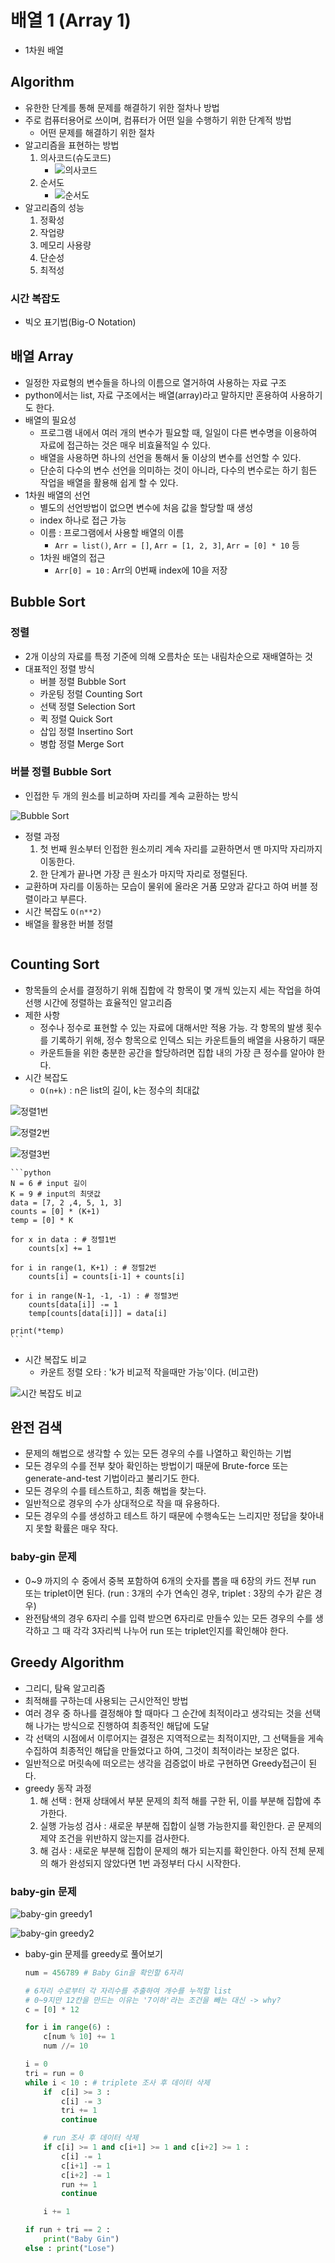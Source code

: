 # 배열 1 (Array 1)
* 1차원 배열

## Algorithm
* 유한한 단계를 통해 문제를 해결하기 위한 절차나 방법
* 주로 컴퓨터용어로 쓰이며, 컴퓨터가 어떤 일을 수행하기 위한 단계적 방법
    * 어떤 문제를 해결하기 위한 절차
* 알고리즘을 표현하는 방법
    1. 의사코드(슈도코드)
        * ![의사코드](../image/code1.png)
    2. 순서도
        * ![순서도](../image/code2.png)
* 알고리즘의 성능
    1. 정확성
    2. 작업량
    3. 메모리 사용량
    4. 단순성
    5. 최적성

### 시간 복잡도
* 빅오 표기법(Big-O Notation)

## 배열 Array
* 일정한 자료형의 변수들을 하나의 이름으로 열거하여 사용하는 자료 구조
* python에서는 list, 자료 구조에서는 배열(array)라고 말하지만 혼용하여 사용하기도 한다.
* 배열의 필요성
    * 프로그램 내에서 여러 개의 변수가 필요할 때, 일일이 다른 변수명을 이용하여 자료에 접근하는 것은 매우 비효율적일 수 있다.
    * 배열을 사용하면 하나의 선언을 통해서 둘 이상의 변수를 선언할 수 있다.
    * 단순히 다수의 변수 선언을 의미하는 것이 아니라, 다수의 변수로는 하기 힘든 작업을 배열을 활용해 쉽게 할 수 있다.
* 1차원 배열의 선언
    * 별도의 선언방법이 없으면 변수에 처음 값을 할당할 때 생성
    * index 하나로 접근 가능
    * 이름 : 프로그램에서 사용할 배열의 이름
        * `Arr = list()`, `Arr = []`, `Arr = [1, 2, 3]`, `Arr = [0] * 10` 등
    * 1차원 배열의 접근
        * `Arr[0] = 10` : Arr의 0번째 index에 10을 저장 


## Bubble Sort

### 정렬
* 2개 이상의 자료를 특정 기준에 의해 오름차순 또는 내림차순으로 재배열하는 것
* 대표적인 정렬 방식
    * 버블 정렬 Bubble Sort
    * 카운팅 정렬 Counting Sort
    * 선택 정렬 Selection Sort
    * 퀵 정렬 Quick Sort
    * 삽입 정렬 Insertino Sort
    * 병합 정렬 Merge Sort

### 버블 정렬 Bubble Sort
* 인접한 두 개의 원소를 비교하며 자리를 계속 교환하는 방식

![Bubble Sort](../image/bubble_sort.gif)

* 정렬 과정
    1. 첫 번째 원소부터 인접한 원소끼리 계속 자리를 교환하면서 맨 마지막 자리까지 이동한다.
    2. 한 단계가 끝나면 가장 큰 원소가 마지막 자리로 정렬된다.
* 교환하며 자리를 이동하는 모습이 물위에 올라온 거품 모양과 같다고 하여 버블 정렬이라고 부른다.
* 시간 복잡도 `O(n**2)`
* 배열을 활용한 버블 정렬
    ```python
    
    ```


## Counting Sort
* 항목들의 순서를 결정하기 위해 집합에 각 항목이 몇 개씩 있는지 세는 작업을 하여 선행 시간에 정렬하는 효율적인 알고리즘
* 제한 사항
    * 정수나 정수로 표현할 수 있는 자료에 대해서만 적용 가능. 각 항목의 발생 횟수를 기록하기 위해, 정수 항목으로 인덱스 되는 카운트들의 배열을 사용하기 때문
    * 카운트들을 위한 충분한 공간을 할당하려면 집합 내의 가장 큰 정수를 알아야 한다.
* 시간 복잡도
    * `O(n+k)` : n은 list의 길이, k는 정수의 최대값

![정렬1번](../image/counting_sort_1.gif)

![정렬2번](../image/counting_sort_2.png)

![정렬3번](../image/counting_sort_3.gif)


    ```python
    N = 6 # input 길이
    K = 9 # input의 최댓값
    data = [7, 2 ,4, 5, 1, 3]
    counts = [0] * (K+1)
    temp = [0] * K

    for x in data : # 정렬1번
        counts[x] += 1

    for i in range(1, K+1) : # 정렬2번
        counts[i] = counts[i-1] + counts[i]

    for i in range(N-1, -1, -1) : # 정렬3번
        counts[data[i]] -= 1
        temp[counts[data[i]]] = data[i]

    print(*temp)
    ```

* 시간 복잡도 비교
    * 카운트 정렬 오타 : 'k가 비교적 작을때만 가능'이다. (비고란)

![시간 복잡도 비교](../image/time_complex1.png)


## 완전 검색
* 문제의 해법으로 생각할 수 있는 모든 경우의 수를 나열하고 확인하는 기법
* 모든 경우의 수를 전부 찾아 확인하는 방법이기 때문에 Brute-force 또는 generate-and-test 기법이라고 불리기도 한다.
* 모든 경우의 수를 테스트하고, 최종 해법을 찾는다.
* 일반적으로 경우의 수가 상대적으로 작을 때 유용하다.
* 모든 경우의 수를 생성하고 테스트 하기 때문에 수행속도는 느리지만 정답을 찾아내지 못할 확률은 매우 작다.

### baby-gin 문제
* 0~9 까지의 수 중에서 중복 포함하여 6개의 숫자를 뽑을 때 6장의 카드 전부 run 또는 triplet이면 된다. (run : 3개의 수가 연속인 경우, triplet : 3장의 수가 같은 경우)
* 완전탐색의 경우 6자리 수를 입력 받으면 6자리로 만들수 있는 모든 경우의 수를 생각하고 그 때 각각 3자리씩 나누어 run 또는 triplet인지를 확인해야 한다.

## Greedy Algorithm
* 그리디, 탐욕 알고리즘
* 최적해를 구하는데 사용되는 근시안적인 방법
* 여러 경우 중 하나를 결정해야 할 때마다 그 순간에 최적이라고 생각되는 것을 선택해 나가는 방식으로 진행하여 최종적인 해답에 도달
* 각 선택의 시점에서 이루어지는 결정은 지역적으로는 최적이지만, 그 선택들을 게속 수집하여 최종적인 해답을 만들었다고 하여, 그것이 최적이라는 보장은 없다.
* 일반적으로 머릿속에 떠오르는 생각을 검증없이 바로 구현하면 Greedy접근이 된다.
* greedy 동작 과정
    1. 해 선택 : 현재 상태에서 부분 문제의 최적 해를 구한 뒤, 이를 부분해 집합에 추가한다.
    2. 실행 가능성 검사 : 새로운 부분해 집합이 실행 가능한지를 확인한다. 곧 문제의 제약 조건을 위반하지 않는지를 검사한다.
    3. 해 검사 : 새로운 부분해 집합이 문제의 해가 되는지를 확인한다. 아직 전체 문제의 해가 완성되지 않았다면 1번 과정부터 다시 시작한다.

### baby-gin 문제

![baby-gin greedy1](../image/baby_gin_greedy1.png)

![baby-gin greedy2](../image/baby_gin_greedy2.png)

* baby-gin 문제를 greedy로 풀어보기
    ```python
    num = 456789 # Baby Gin을 확인할 6자리

    # 6자리 수로부터 각 자리수를 추출하여 개수를 누적할 list
    # 0~9지만 12칸을 만드는 이유는 '7이하'라는 조건을 빼는 대신 -> why?
    c = [0] * 12

    for i in range(6) :
        c[num % 10] += 1
        num //= 10

    i = 0
    tri = run = 0
    while i < 10 : # triplete 조사 후 데이터 삭제
        if  c[i] >= 3 :
            c[i] -= 3
            tri += 1
            continue

        # run 조사 후 데이터 삭제
        if c[i] >= 1 and c[i+1] >= 1 and c[i+2] >= 1 :
            c[i] -= 1
            c[i+1] -= 1
            c[i+2] -= 1
            run += 1
            continue

        i += 1

    if run + tri == 2 :
        print("Baby Gin")
    else : print("Lose")
    ```